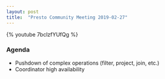 ```yaml
---
layout: post
title:  "Presto Community Meeting 2019-02-27"
---
```


{% youtube 7bclzfYUfQg %}

### Agenda
* Pushdown of complex operations (filter, project, join, etc.)
* Coordinator high availability

